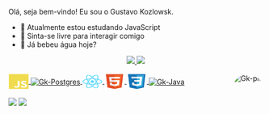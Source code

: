 Olá, seja bem-vindo! Eu sou o Gustavo Kozlowsk.

- 🍑 Atualmente estou estudando JavaScript
- 🍍 Sinta-se livre para interagir comigo
- 🤔 Já bebeu água hoje?

<div align="center">
  <a href="https://github.com/GustavoKozlowski">
  <img height="180em" src="https://github-readme-stats.vercel.app/api?username=GustavoKozlowski&show_icons=true&theme=radical&include_all_commits=true&count_private=true"/>
  <img height="180em" src="https://github-readme-stats.vercel.app/api/top-langs/?username=GustavoKozlowski&layout=compact&langs_count=7&theme=radical"/>
</div>
<div style="display: inline_block"><br>
  <img align="center" alt="Gk-Js" height="30" width="40" src="https://raw.githubusercontent.com/devicons/devicon/master/icons/javascript/javascript-plain.svg">
  <img align="center" alt="Gk-Postgres" height="30" width="40" src="https://cdn.jsdelivr.net/gh/devicons/devicon/icons/postgresql/postgresql-original-wordmark.svg">
  <img align="center" alt="Gk-React" height="30" width="40" src="https://raw.githubusercontent.com/devicons/devicon/master/icons/react/react-original.svg">
  <img align="center" alt="Gk-HTML" height="30" width="40" src="https://raw.githubusercontent.com/devicons/devicon/master/icons/html5/html5-original.svg">
  <img align="center" alt="Gk-CSS" height="30" width="40" src="https://raw.githubusercontent.com/devicons/devicon/master/icons/css3/css3-original.svg">
  <img align="center" alt="Gk-Java" height="30" width="40" src="https://cdn.jsdelivr.net/gh/devicons/devicon/icons/java/java-original-wordmark.svg">
  <img align="right" alt="Gk-pic" height="150" style="border-radius:300px;" src="http://2.bp.blogspot.com/-ym6SIHtJN_4/TcVjU3yzhrI/AAAAAAAADCI/v19duiBpLTs/s1600/duck%2Blanterna.bmp">
</div> 
<div> 
<br>
  <a href = "gustavokozlowski96@gmail.com"><img src="https://img.shields.io/badge/-Gmail-%23333?style=for-the-badge&logo=gmail&logoColor=white" target="_blank"></a>
  <a href="https://www.linkedin.com/in/gustavo-kozlowskidev/" target="_blank"><img src="https://img.shields.io/badge/-LinkedIn-%230077B5?style=for-the-badge&logo=linkedin&logoColor=white" target="_blank"></a> 
  </div>


